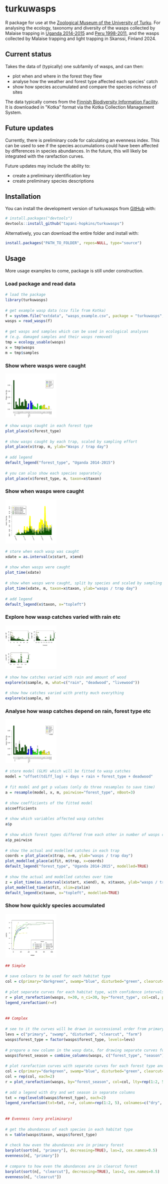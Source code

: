 # turkuwasps

R package for use at the [Zoological Museum of the University of Turku](https://collections.utu.fi/en/zoological-museum/). For analysing the ecology, taxonomy and diversity of the wasps collected by Malaise trapping in [Uganda 2014-2015](https://doi.org/10.5281/zenodo.2225643) and [Peru 1998-2011](https://doi.org/10.5281/zenodo.3559054), and the wasps collected by Malaise trapping and light trapping in Skanssi, Finland 2024.


## Current status 

Takes the data of (typically) one subfamily of wasps, and can then:
- plot when and where in the forest they flew
- analyse how the weather and forest type affected each species' catch
- show how species accumulated and compare the species richness of sites

The data typically comes from the [Finnish Biodiversity Information Facility](https://laji.fi/en). It is downloaded in "Kotka" format via the Kotka Collection Management System.

## Future updates

Currently, there is preliminary code for calculating an evenness index. This can be used to see if the species accumulations could have been affected by differences in species abundances. In the future, this will likely be integrated with the rarefaction curves.

Future updates may include the ability to:
- create a preliminary identification key
- create preliminary species descriptions


## Installation

You can install the development version of turkuwasps from [GitHub](https://github.com/) with:

``` r
# install.packages("devtools")
devtools::install_github("tapani-hopkins/turkuwasps")
```

Alternatively, you can download the entire folder and install with:

``` r
install.packages("PATH_TO_FOLDER", repos=NULL, type="source")
```

## Usage
More usage examples to come, package is still under construction.

### Load package and read data

``` r
# load the package
library(turkuwasps)

# get example wasp data (csv file from Kotka)
f = system.file("extdata", "wasps_example.csv", package = "turkuwasps", mustWork = TRUE)
wasps = read_wasps(f)

# get wasps and samples which can be used in ecological analyses
# (e.g. damaged samples and their wasps removed)
tmp = ecology_usable(wasps)
x = tmp$wasps
m = tmp$samples
```

### Show where wasps were caught

<img src="inst/example_images/plot_place.png" height="140">

``` r
# show wasps caught in each forest type
plot_place(x$forest_type)

# show wasps caught by each trap, scaled by sampling effort
plot_place(x$trap, m, ylab="Wasps / trap day")

# add legend
default_legend("forest_type", "Uganda 2014-2015")

# you can also show each species separately
plot_place(x$forest_type, m, taxon=x$taxon)
```

### Show when wasps were caught

<img src="inst/example_images/plot_time.png" height="140">

``` r
# store when each wasp was caught
xdate = as.interval(x$start, x$end)

# show when wasps were caught
plot_time(xdate)

# show when wasps were caught, split by species and scaled by sampling effort
plot_time(xdate, m, taxon=x$taxon, ylab="wasps / trap day")

# add legend
default_legend(x$taxon, x="topleft")
```

### Explore how wasp catches varied with rain etc

<img src="inst/example_images/explore.png" height="140">

``` r
# show how catches varied with rain and amount of wood 
explore(x$sample, m, what=c("rain", "deadwood", "livewood"))

# show how catches varied with pretty much everything
explore(x$sample, m)
```

### Analyse how wasp catches depend on rain, forest type etc 

<img src="inst/example_images/plot_modelled_place.png" height="140">

``` r
# store model (GLM) which will be fitted to wasp catches
model = "offset(tdiff_log) + days + rain + forest_type + deadwood"

# fit model and get p values (only do three resamples to save time)
a = resample(model, x, m, pairwise="forest_type", nBoot=3)

# show coefficients of the fitted model
a$coefficients

# show which variables affected wasp catches
a$p

# show which forest types differed from each other in number of wasps caught
a$p_pairwise

# show the actual and modelled catches in each trap
coords = plot_place(x$trap, m=m, ylab="wasps / trap day")
plot_modelled_place(a$fit, m$trap, x=coords)
default_legend("forest_type", "Uganda 2014-2015", modelled=TRUE)

# show the actual and modelled catches over time
z = plot_time(as.interval(x$start, x$end), m, x$taxon, ylab="wasps / trap day")
plot_modelled_time(a$fit, xlim=z$xlim)
default_legend(x$taxon, x="topleft", modelled=TRUE)

```

### Show how quickly species accumulated

<img src="inst/example_images/plot_rarefaction.png" height="140">

``` r
## Simple

# save colours to be used for each habitat type
col = c(primary="darkgreen", swamp="blue", disturbed="green", clearcut="yellow", farm="orange")

# plot separate curves for each habitat type, with confidence intervals
r = plot_rarefaction(wasps, n=30, n_ci=30, by="forest_type", col=col, pch=1:4)
legend_rarefaction(r=r)


## Complex

# see to it the curves will be drawn in successional order from primary to farm
levs = c("primary", "swamp", "disturbed", "clearcut", "farm")
wasps$forest_type = factor(wasps$forest_type, levels=levs)

# prepare a new column in the wasp data, for drawing separate curves for dry and wet season
wasps$forest_season = combine_columns(wasps, c("forest_type", "season"), all=TRUE)

# plot rarefaction curves with separate curves for each forest type and season
col = c(primary="darkgreen", swamp="blue", disturbed="green", clearcut="yellow", farm="orange")
col = rep(col, each=2)
r = plot_rarefaction(wasps, by="forest_season", col=col, lty=rep(1:2, 5), pch=rep(1:5, each=2), xlim=c(0, 100))

# add a legend with dry and wet season in separate columns
txt = rep(levels0(wasps$forest_type), each=2)
legend_rarefaction(txt=txt, r=r, column=rep(1:2, 5), colnames=c("dry", "wet"), title="Uganda")


## Evenness (very preliminary)

# get the abundances of each species in each habitat type
n = table(wasps$taxon, wasps$forest_type)

# check how even the abundances are in primary forest
barplot(sort(n[, "primary"], decreasing=TRUE), las=2, cex.names=0.5)
evenness(n[, "primary"])

# compare to how even the abundances are in clearcut forest
barplot(sort(n[, "clearcut"], decreasing=TRUE), las=2, cex.names=0.5)
evenness(n[, "clearcut"])

```
